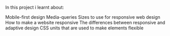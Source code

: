 In this project i learnt about:

Mobile-first design
Media-queries
Sizes to use for responsive web design
How to make a website responsive
The differences between responsive and adaptive design
CSS units that are used to make elements flexible